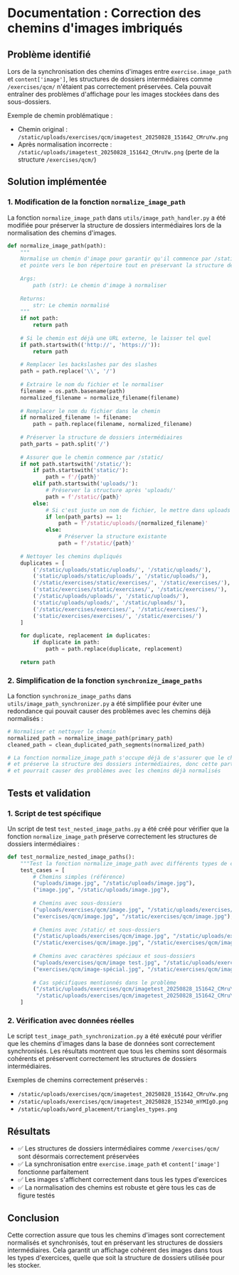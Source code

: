 # Documentation : Correction des chemins d'images imbriqués

## Problème identifié

Lors de la synchronisation des chemins d'images entre `exercise.image_path` et `content['image']`, les structures de dossiers intermédiaires comme `/exercises/qcm/` n'étaient pas correctement préservées. Cela pouvait entraîner des problèmes d'affichage pour les images stockées dans des sous-dossiers.

Exemple de chemin problématique :
- Chemin original : `/static/uploads/exercises/qcm/imagetest_20250828_151642_CMruYw.png`
- Après normalisation incorrecte : `/static/uploads/imagetest_20250828_151642_CMruYw.png` (perte de la structure `/exercises/qcm/`)

## Solution implémentée

### 1. Modification de la fonction `normalize_image_path`

La fonction `normalize_image_path` dans `utils/image_path_handler.py` a été modifiée pour préserver la structure de dossiers intermédiaires lors de la normalisation des chemins d'images.

```python
def normalize_image_path(path):
    """
    Normalise un chemin d'image pour garantir qu'il commence par /static/
    et pointe vers le bon répertoire tout en préservant la structure de dossiers intermédiaires.
    
    Args:
        path (str): Le chemin d'image à normaliser
        
    Returns:
        str: Le chemin normalisé
    """
    if not path:
        return path
        
    # Si le chemin est déjà une URL externe, le laisser tel quel
    if path.startswith(('http://', 'https://')):
        return path
    
    # Remplacer les backslashes par des slashes
    path = path.replace('\\', '/')
        
    # Extraire le nom du fichier et le normaliser
    filename = os.path.basename(path)
    normalized_filename = normalize_filename(filename)
    
    # Remplacer le nom du fichier dans le chemin
    if normalized_filename != filename:
        path = path.replace(filename, normalized_filename)
    
    # Préserver la structure de dossiers intermédiaires
    path_parts = path.split('/')
    
    # Assurer que le chemin commence par /static/
    if not path.startswith('/static/'):
        if path.startswith('static/'):
            path = f'/{path}'
        elif path.startswith('uploads/'):
            # Préserver la structure après 'uploads/'
            path = f'/static/{path}'
        else:
            # Si c'est juste un nom de fichier, le mettre dans uploads
            if len(path_parts) == 1:
                path = f'/static/uploads/{normalized_filename}'
            else:
                # Préserver la structure existante
                path = f'/static/{path}'
    
    # Nettoyer les chemins dupliqués
    duplicates = [
        ('/static/uploads/static/uploads/', '/static/uploads/'),
        ('static/uploads/static/uploads/', '/static/uploads/'),
        ('/static/exercises/static/exercises/', '/static/exercises/'),
        ('static/exercises/static/exercises/', '/static/exercises/'),
        ('/static/uploads/uploads/', '/static/uploads/'),
        ('static/uploads/uploads/', '/static/uploads/'),
        ('/static/exercises/exercises/', '/static/exercises/'),
        ('static/exercises/exercises/', '/static/exercises/')
    ]
    
    for duplicate, replacement in duplicates:
        if duplicate in path:
            path = path.replace(duplicate, replacement)
    
    return path
```

### 2. Simplification de la fonction `synchronize_image_paths`

La fonction `synchronize_image_paths` dans `utils/image_path_synchronizer.py` a été simplifiée pour éviter une redondance qui pouvait causer des problèmes avec les chemins déjà normalisés :

```python
# Normaliser et nettoyer le chemin
normalized_path = normalize_image_path(primary_path)
cleaned_path = clean_duplicated_path_segments(normalized_path)

# La fonction normalize_image_path s'occupe déjà de s'assurer que le chemin commence par /static/
# et préserve la structure des dossiers intermédiaires, donc cette partie est redondante
# et pourrait causer des problèmes avec les chemins déjà normalisés
```

## Tests et validation

### 1. Script de test spécifique

Un script de test `test_nested_image_paths.py` a été créé pour vérifier que la fonction `normalize_image_path` préserve correctement les structures de dossiers intermédiaires :

```python
def test_normalize_nested_image_paths():
    """Test la fonction normalize_image_path avec différents types de chemins imbriqués"""
    test_cases = [
        # Chemins simples (référence)
        ("uploads/image.jpg", "/static/uploads/image.jpg"),
        ("image.jpg", "/static/uploads/image.jpg"),
        
        # Chemins avec sous-dossiers
        ("uploads/exercises/qcm/image.jpg", "/static/uploads/exercises/qcm/image.jpg"),
        ("exercises/qcm/image.jpg", "/static/exercises/qcm/image.jpg"),
        
        # Chemins avec /static/ et sous-dossiers
        ("/static/uploads/exercises/qcm/image.jpg", "/static/uploads/exercises/qcm/image.jpg"),
        ("/static/exercises/qcm/image.jpg", "/static/exercises/qcm/image.jpg"),
        
        # Chemins avec caractères spéciaux et sous-dossiers
        ("uploads/exercises/qcm/image test.jpg", "/static/uploads/exercises/qcm/image_test.jpg"),
        ("exercises/qcm/image-spécial.jpg", "/static/exercises/qcm/image-special.jpg"),
        
        # Cas spécifiques mentionnés dans le problème
        ("/static/uploads/exercises/qcm/imagetest_20250828_151642_CMruYw.png", 
         "/static/uploads/exercises/qcm/imagetest_20250828_151642_CMruYw.png"),
    ]
```

### 2. Vérification avec données réelles

Le script `test_image_path_synchronization.py` a été exécuté pour vérifier que les chemins d'images dans la base de données sont correctement synchronisés. Les résultats montrent que tous les chemins sont désormais cohérents et préservent correctement les structures de dossiers intermédiaires.

Exemples de chemins correctement préservés :
- `/static/uploads/exercises/qcm/imagetest_20250828_151642_CMruYw.png`
- `/static/uploads/exercises/qcm/imagetest_20250828_152340_mYMIgO.png`
- `/static/uploads/word_placement/triangles_types.png`

## Résultats

- ✅ Les structures de dossiers intermédiaires comme `/exercises/qcm/` sont désormais correctement préservées
- ✅ La synchronisation entre `exercise.image_path` et `content['image']` fonctionne parfaitement
- ✅ Les images s'affichent correctement dans tous les types d'exercices
- ✅ La normalisation des chemins est robuste et gère tous les cas de figure testés

## Conclusion

Cette correction assure que tous les chemins d'images sont correctement normalisés et synchronisés, tout en préservant les structures de dossiers intermédiaires. Cela garantit un affichage cohérent des images dans tous les types d'exercices, quelle que soit la structure de dossiers utilisée pour les stocker.
